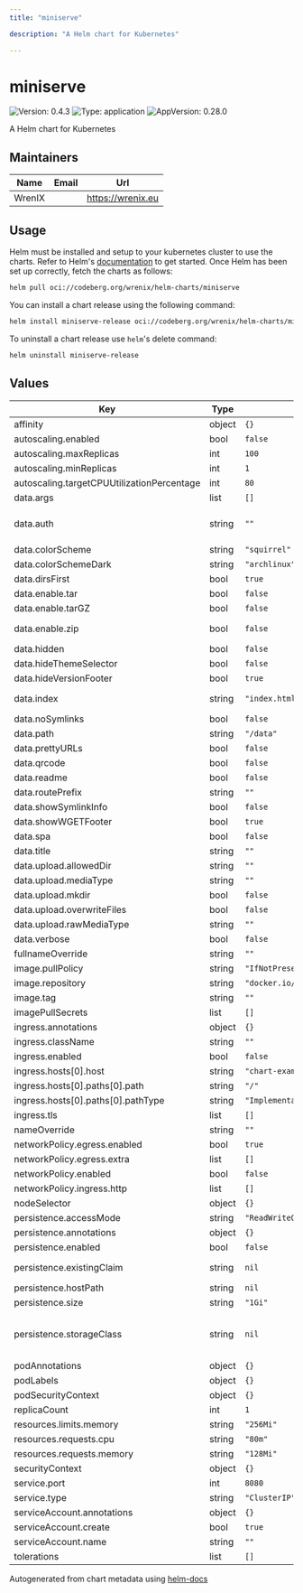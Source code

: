 ```yaml
---
title: "miniserve"

description: "A Helm chart for Kubernetes"

---
```


# miniserve

![Version: 0.4.3](https://img.shields.io/badge/Version-0.4.3-informational?style=flat-square) ![Type: application](https://img.shields.io/badge/Type-application-informational?style=flat-square) ![AppVersion: 0.28.0](https://img.shields.io/badge/AppVersion-0.28.0-informational?style=flat-square)

A Helm chart for Kubernetes

## Maintainers

| Name | Email | Url |
| ---- | ------ | --- |
| WrenIX |  | <https://wrenix.eu> |

## Usage

Helm must be installed and setup to your kubernetes cluster to use the charts.
Refer to Helm's [documentation](https://helm.sh/docs) to get started.
Once Helm has been set up correctly, fetch the charts as follows:

```bash
helm pull oci://codeberg.org/wrenix/helm-charts/miniserve
```

You can install a chart release using the following command:

```bash
helm install miniserve-release oci://codeberg.org/wrenix/helm-charts/miniserve --values values.yaml
```

To uninstall a chart release use `helm`'s delete command:

```bash
helm uninstall miniserve-release
```

## Values

| Key | Type | Default | Description |
|-----|------|---------|-------------|
| affinity | object | `{}` |  |
| autoscaling.enabled | bool | `false` |  |
| autoscaling.maxReplicas | int | `100` |  |
| autoscaling.minReplicas | int | `1` |  |
| autoscaling.targetCPUUtilizationPercentage | int | `80` |  |
| data.args | list | `[]` | used for commandline flags |
| data.auth | string | `""` | Set authentication. Currently supported formats: username:password, username:sha256:hash,            username:sha512:hash (e.g. joe:123,            joe:sha256:a665a45920422f9d417e4867efdc4fb8a04a1f3fff1fa07e998e86f7f7a27ae3) |
| data.colorScheme | string | `"squirrel"` | Default color scheme |
| data.colorSchemeDark | string | `"archlinux"` | Default color scheme |
| data.dirsFirst | bool | `true` | List directories first |
| data.enable.tar | bool | `false` | Enable uncompressed tar archive generation |
| data.enable.tarGZ | bool | `false` | Enable gz-compressed tar archive generation |
| data.enable.zip | bool | `false` | Enable zip archive generation WARNING: Zipping large directories can result in out-of-memory exception because zip generation is done in memory and cannot be sent on the fly |
| data.hidden | bool | `false` | Show hidden files |
| data.hideThemeSelector | bool | `false` | Hide theme selector |
| data.hideVersionFooter | bool | `true` | Hide version footer |
| data.index | string | `"index.html"` | Normally, when miniserve serves a directory, it creates a listing for that directory. However, if a directory contains this file, miniserve will serve that file instead. |
| data.noSymlinks | bool | `false` | Hide symlinks in listing and prevent them from being followed |
| data.path | string | `"/data"` | Which path to serve |
| data.prettyURLs | bool | `false` | Activate Pretty URLs mode |
| data.qrcode | bool | `false` | Enable QR code display |
| data.readme | bool | `false` | Enable README.md rendering in directories |
| data.routePrefix | string | `""` | Use a specific route prefix |
| data.showSymlinkInfo | bool | `false` | Visualize symlinks in directory listing |
| data.showWGETFooter | bool | `true` | If enabled, display a wget command to recursively download the current directory |
| data.spa | bool | `false` | Activate SPA (Single Page Application) mode |
| data.title | string | `""` | Shown instead of host in page title and heading |
| data.upload.allowedDir | string | `""` | Enable file uploading (and optionally specify for which directory) |
| data.upload.mediaType | string | `""` | Specify uploadable media types: possible values image, audio, video |
| data.upload.mkdir | bool | `false` | Enable creating directories |
| data.upload.overwriteFiles | bool | `false` | Enable overriding existing files during file upload |
| data.upload.rawMediaType | string | `""` | Directly specify the uploadable media type expression |
| data.verbose | bool | `false` | Be verbose, includes emitting access logs |
| fullnameOverride | string | `""` |  |
| image.pullPolicy | string | `"IfNotPresent"` |  |
| image.repository | string | `"docker.io/svenstaro/miniserve"` |  |
| image.tag | string | `""` |  |
| imagePullSecrets | list | `[]` |  |
| ingress.annotations | object | `{}` |  |
| ingress.className | string | `""` |  |
| ingress.enabled | bool | `false` |  |
| ingress.hosts[0].host | string | `"chart-example.local"` |  |
| ingress.hosts[0].paths[0].path | string | `"/"` |  |
| ingress.hosts[0].paths[0].pathType | string | `"ImplementationSpecific"` |  |
| ingress.tls | list | `[]` |  |
| nameOverride | string | `""` |  |
| networkPolicy.egress.enabled | bool | `true` | activate egress no networkpolicy |
| networkPolicy.egress.extra | list | `[]` | egress rules |
| networkPolicy.enabled | bool | `false` |  |
| networkPolicy.ingress.http | list | `[]` | ingress for http port (e.g. ingress-controller) |
| nodeSelector | object | `{}` |  |
| persistence.accessMode | string | `"ReadWriteOnce"` |  |
| persistence.annotations | object | `{}` |  |
| persistence.enabled | bool | `false` |  |
| persistence.existingClaim | string | `nil` | A manually managed Persistent Volume and Claim Requires persistence.enabled: true If defined, PVC must be created manually before volume will be bound |
| persistence.hostPath | string | `nil` |  |
| persistence.size | string | `"1Gi"` |  |
| persistence.storageClass | string | `nil` | data Persistent Volume Storage Class If defined, storageClassName: <storageClass> If set to "-", storageClassName: "", which disables dynamic provisioning If undefined (the default) or set to null, no storageClassName spec is   set, choosing the default provisioner.  (gp2 on AWS, standard on   GKE, AWS & OpenStack)  |
| podAnnotations | object | `{}` |  |
| podLabels | object | `{}` |  |
| podSecurityContext | object | `{}` |  |
| replicaCount | int | `1` |  |
| resources.limits.memory | string | `"256Mi"` |  |
| resources.requests.cpu | string | `"80m"` |  |
| resources.requests.memory | string | `"128Mi"` |  |
| securityContext | object | `{}` |  |
| service.port | int | `8080` |  |
| service.type | string | `"ClusterIP"` |  |
| serviceAccount.annotations | object | `{}` | Annotations to add to the service account |
| serviceAccount.create | bool | `true` | Specifies whether a service account should be created |
| serviceAccount.name | string | `""` | If not set and create is true, a name is generated using the fullname template |
| tolerations | list | `[]` |  |

Autogenerated from chart metadata using [helm-docs](https://github.com/norwoodj/helm-docs)
